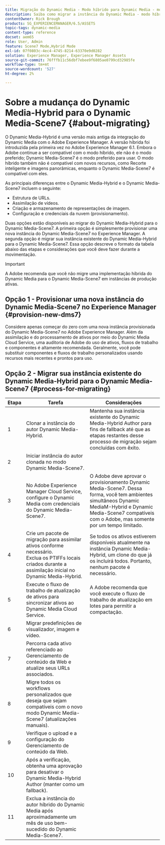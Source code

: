 ```yaml
---
title: Migração do Dynamic Media - Modo híbrido para Dynamic Media - modo S7
description: Saiba como migrar a instância do Dynamic Media - modo híbrido para o Dynamic Media - modo S7
contentOwner: Rick Brough
products: SG_EXPERIENCEMANAGER/6.5/ASSETS
topic-tags: dynamic-media
content-type: reference
docset: aem65
role: User, Admin
feature: Scene7 Mode,Hybrid Mode
exl-id: 07f0803c-4ec4-4745-8214-63370e9d0282
solution: Experience Manager, Experience Manager Assets
source-git-commit: 76fffb11c56dbf7ebee9f6805ae0799cd32985fe
workflow-type: tm+mt
source-wordcount: '527'
ht-degree: 2%

---
```


# Sobre a mudança do Dynamic Media-Hybrid para o Dynamic Media-Scene7 {#about-migrating}

O Dynamic Media-Hybrid é uma versão mais antiga da integração do Dynamic Media com o Adobe Experience Manager. A versão híbrida foi introduzida pela primeira vez no Adobe Experience Manager 6.1. Embora o Adobe continue a ser compatível com o modo híbrido, ele não é o modo preferido; Dynamic Media-Scene7 é o modo preferido para usar. O modo híbrido também não é compatível com novos recursos, como Recorte inteligente e imagens panorâmicas, enquanto o Dynamic Media-Scene7 é compatível com eles.

As principais diferenças entre o Dynamic Media-Hybrid e o Dynamic Media-Scene7 incluem o seguinte:

* Estrutura de URLs.
* Assimilação de vídeos.
* Criação e armazenamento de representações de imagem.
* Configuração e credenciais da nuvem (provisionamento).

Duas opções estão disponíveis ao migrar do Dynamic Media-Hybrid para o Dynamic Media-Scene7. A primeira opção é simplesmente provisionar uma nova instância do Dynamic Media-Scene7 no Experience Manager. A segunda opção é migrar sua instância existente do Dynamic Media-Hybrid para o Dynamic Media-Scene7. Essa opção descreve o formato da tabela abaixo das etapas e considerações que você deve fazer durante a movimentação.

>[!IMPORTANT]
>
>A Adobe recomenda que você não migre uma implementação híbrida do Dynamic Media para o Dynamic Media-Scene7 em instâncias de produção ativas.

## Opção 1 - Provisionar uma nova instância do Dynamic Media-Scene7 no Experience Manager {#provision-new-dms7}

Considere apenas começar do zero com uma nova instância provisionada do Dynamic Media-Scene7 no Adobe Experience Manager. Além da assimilação e do processamento de ativos por meio do Dynamic Media Cloud Service, uma auditoria de Adobe do uso de ativos, fluxos de trabalho e componentes é altamente recomendada. Geralmente, você pode substituir componentes e fluxos de trabalho personalizados usando recursos mais recentes e prontos para uso.

## Opção 2 - Migrar sua instância existente do Dynamic Media-Hybrid para o Dynamic Media-Scene7 {#process-for-migrating}

| Etapa | Tarefa | Considerações |
|---|---|---|
| 1 | Clonar a instância do autor Dynamic Media-Hybrid. | Mantenha sua instância existente do Dynamic Media-Hybrid Author para fins de fallback até que as etapas restantes desse processo de migração sejam concluídas com êxito. |
| 2 | Iniciar instância do autor clonada no modo Dynamic Media-Scene7. |  |
| 3 | No Adobe Experience Manager Cloud Service, configure o Dynamic Media com credenciais do Dynamic Media-Scene7. | O Adobe deve aprovar o provisionamento Dynamic Media-Scene7. Dessa forma, você tem ambientes simultâneos Dynamic MediaM-Hybrid e Dynamic Media-Scene7 compatíveis com o Adobe, mas somente por um tempo limitado. |
| 4 | Crie um pacote de migração para assimilar ativos conforme necessário.<br>Exclua os PTIFFs locais criados durante a assimilação inicial no Dynamic Media-Hybrid. | Se todos os ativos estiverem disponíveis atualmente na instância Dynamic Media-Hybrid, um clone do que já os incluirá todos. Portanto, nenhum pacote é necessário. |
| 5 | Execute o fluxo de trabalho de atualização de ativos para sincronizar ativos ao Dynamic Media Cloud Service. | A Adobe recomenda que você execute o fluxo de trabalho de atualização em lotes para permitir a compactação. |
| 6 | Migrar predefinições de visualizador, imagem e vídeo. |  |
| 7 | Percorra cada ativo referenciado ao Gerenciamento de conteúdo da Web e atualize seus URLs associados. |  |
| 8 | Migre todos os workflows personalizados que deseja que sejam compatíveis com o novo modo Dynamic Media-Scene7 (atualizações manuais). |  |
| 9 | Verifique o upload e a configuração do Gerenciamento de conteúdo da Web. |  |
| 10 | Após a verificação, obtenha uma aprovação para desativar o Dynamic Media-Hybrid Author (manter como um fallback). |  |
| 11 | Exclua a instância do autor híbrido do Dynamic Media após aproximadamente um mês de uso bem-sucedido do Dynamic Media-Scene7. |  |
